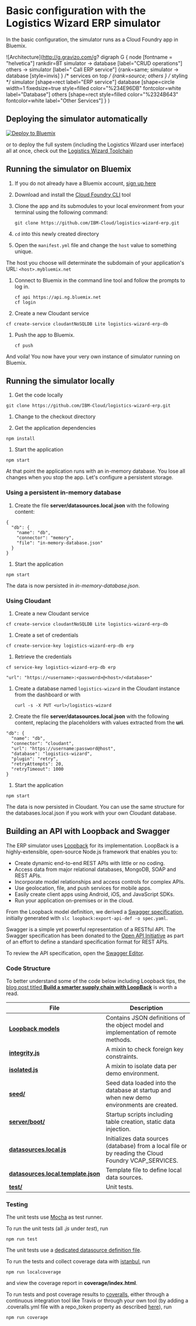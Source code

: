 # Basic configuration with the Logistics Wizard ERP simulator

In the basic configuration, the simulator runs as a Cloud Foundry app in Bluemix.

![Architecture](http://g.gravizo.com/g?
  digraph G {
    node [fontname = "helvetica"]
    rankdir=BT
    simulator -> database [label="CRUD operations"]
    others -> simulator [label=" Call ERP service"]
    {rank=same; simulator -> database [style=invis] }
    /* services on top */
    {rank=source; others }
    /* styling */
    simulator [shape=rect label="ERP service"]
    database [shape=circle width=1 fixedsize=true style=filled color="%234E96DB" fontcolor=white label="Database"]
    others [shape=rect style=filled color="%2324B643" fontcolor=white label="Other Services"]
  }
)

## Deploying the simulator automatically

[![Deploy to Bluemix](https://bluemix.net/deploy/button.png)](https://bluemix.net/deploy?repository=https://github.com/IBM-Cloud/logistics-wizard-erp.git)

or to deploy the full system (including the Logistics Wizard user interface) all at once,
check out the [Logistics Wizard Toolchain][toolchain_github_url]

## Running the simulator on Bluemix

1. If you do not already have a Bluemix account, [sign up here][bluemix_signup_url]

1. Download and install the [Cloud Foundry CLI][cloud_foundry_url] tool

1. Clone the app and its submodules to your local environment from your terminal using the following command:

	```
	git clone https://github.com/IBM-Cloud/logistics-wizard-erp.git
	```

1. `cd` into this newly created directory

1. Open the `manifest.yml` file and change the `host` value to something unique.

  The host you choose will determinate the subdomain of your application's URL:  `<host>.mybluemix.net`

1. Connect to Bluemix in the command line tool and follow the prompts to log in.

	```
	cf api https://api.ng.bluemix.net
	cf login
	```

1. Create a new Cloudant service

  ```
  cf create-service cloudantNoSQLDB Lite logistics-wizard-erp-db
  ```

1. Push the app to Bluemix.

	```
	cf push
	```

And voila! You now have your very own instance of simulator running on Bluemix.

## Running the simulator locally

1. Get the code locally

  ```
  git clone https://github.com/IBM-Cloud/logistics-wizard-erp.git
  ```

1. Change to the checkout directory

1. Get the application dependencies

  ```
  npm install
  ```

1. Start the application

  ```
  npm start
  ```

At that point the application runs with an in-memory database.
You lose all changes when you stop the app. Let's configure a persistent storage.

### Using a persistent in-memory database

1. Create the file **server/datasources.local.json** with the following content:

  ```
  {
    "db": {
      "name": "db",
      "connector": "memory",
      "file": "in-memory-database.json"
    }
  }
  ```

1. Start the application

  ```
  npm start
  ```

The data is now persisted in *in-memory-database.json*.

### Using Cloudant

1. Create a new Cloudant service

  ```
  cf create-service cloudantNoSQLDB Lite logistics-wizard-erp-db
  ```

1. Create a set of credentials

  ```
  cf create-service-key logistics-wizard-erp-db erp
  ```

1. Retrieve the credentials

  ```
  cf service-key logistics-wizard-erp-db erp
  ```

  ```
  "url": "https://<username>:<password>@<host>/<database>"
  ```

1. Create a database named `logistics-wizard` in the Cloudant instance from the dashboard or with

   ```
   curl -s -X PUT <url>/logistics-wizard
   ```

1. Create the file **server/datasources.local.json** with the following content, replacing the placeholders
with values extracted from the **uri**.

  ```
  "db": {
    "name": "db",
    "connector": "cloudant",
    "url": "https://username:password@host",
    "database": "logistics-wizard",
    "plugin": "retry",
    "retryAttempts": 20,
    "retryTimeout": 1000
  }
  ```

1. Start the application

  ```
  npm start
  ```

The data is now persisted in Cloudant. You can use the same structure for the databases.local.json
if you work with your own Cloudant database.

## Building an API with Loopback and Swagger

The ERP simulator uses [Loopback](https://strongloop.com/) for its implementation.
LoopBack is a highly-extensible, open-source Node.js framework that enables you to:
  * Create dynamic end-to-end REST APIs with little or no coding.
  * Access data from major relational databases, MongoDB, SOAP and REST APIs.
  * Incorporate model relationships and access controls for complex APIs.
  * Use geolocation, file, and push services for mobile apps.
  * Easily create client apps using Android, iOS, and JavaScript SDKs.
  * Run your application on-premises or in the cloud.

From the Loopback model definition, we derived a [Swagger specification](spec.yaml),
initially generated with ```slc loopback:export-api-def -o spec.yaml```.

Swagger is a simple yet powerful representation of a RESTful API.
The Swagger specification has been donated to the [Open API Initiative](https://github.com/OAI/OpenAPI-Specification)
as part of an effort to define a standard specification format for REST APIs.

To review the API specification, open the [Swagger Editor](http://editor.swagger.io/#/?import=https://raw.githubusercontent.com/IBM-Cloud/logistics-wizard-erp/master/spec.yaml).

### Code Structure

To better understand some of the code below including Loopback tips,
the [blog post titled **Build a smarter supply chain with LoopBack**](https://developer.ibm.com/bluemix/2016/07/11/building-smarter-supply-chain-developer-journey-loopback/) is worth a read.

| File | Description |
| ---- | ----------- |
|[**Loopback models**](common/models)|Contains JSON definitions of the object model and implementation of remote methods.|
|[**integrity.js**](common/mixins/integrity.js)|A mixin to check foreign key constraints.|
|[**isolated.js**](common/mixins/isolated.js)|A mixin to isolate data per demo environment.|
|[**seed/**](seed)|Seed data loaded into the database at startup and when new demo environments are created.|
|[**server/boot/**](server/boot)|Startup scripts including table creation, static data injection.|
|[**datasources.local.js**](server/datasources.local.js)|Initializes data sources (database) from a local file or by reading the Cloud Foundry VCAP_SERVICES.|
|[**datasources.local.template.json**](server/datasources.local.template.json)|Template file to define local data sources.|
|[**test/**](test)|Unit tests.|

### Testing

The unit tests use [Mocha](https://mochajs.org/) as test runner.

To run the unit tests (all *.js* under *test*), run

  ```
  npm run test
  ```

The unit tests use a [dedicated datasource definition file](server/datasources.unittest.json).

To run the tests and collect coverage data with [istanbul](http://gotwarlost.github.io/istanbul/), run

  ```
  npm run localcoverage
  ```

and view the coverage report in **coverage/index.html**.

To run tests and post coverage results to [coveralls](https://coveralls.io), either through a continuous integration tool like Travis or through your own tool (by adding a .coveralls.yml file with a repo_token property as described [here](https://github.com/nickmerwin/node-coveralls)), run

  ```
  npm run coverage
  ```

[bluemix_signup_url]: http://ibm.biz/logistics-wizard-signup
[cloud_foundry_url]: https://github.com/cloudfoundry/cli
[toolchain_github_url]: https://github.com/IBM-Cloud/logistics-wizard-toolchain

